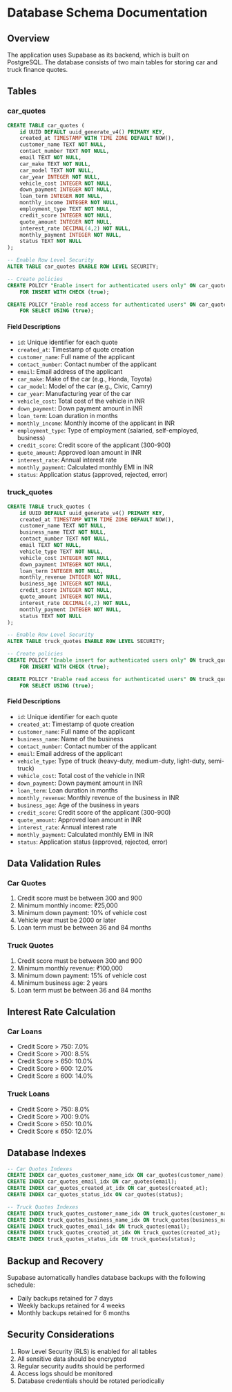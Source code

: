 # Database Schema Documentation

## Overview
The application uses Supabase as its backend, which is built on PostgreSQL. The database consists of two main tables for storing car and truck finance quotes.

## Tables

### car_quotes

```sql
CREATE TABLE car_quotes (
    id UUID DEFAULT uuid_generate_v4() PRIMARY KEY,
    created_at TIMESTAMP WITH TIME ZONE DEFAULT NOW(),
    customer_name TEXT NOT NULL,
    contact_number TEXT NOT NULL,
    email TEXT NOT NULL,
    car_make TEXT NOT NULL,
    car_model TEXT NOT NULL,
    car_year INTEGER NOT NULL,
    vehicle_cost INTEGER NOT NULL,
    down_payment INTEGER NOT NULL,
    loan_term INTEGER NOT NULL,
    monthly_income INTEGER NOT NULL,
    employment_type TEXT NOT NULL,
    credit_score INTEGER NOT NULL,
    quote_amount INTEGER NOT NULL,
    interest_rate DECIMAL(4,2) NOT NULL,
    monthly_payment INTEGER NOT NULL,
    status TEXT NOT NULL
);

-- Enable Row Level Security
ALTER TABLE car_quotes ENABLE ROW LEVEL SECURITY;

-- Create policies
CREATE POLICY "Enable insert for authenticated users only" ON car_quotes
    FOR INSERT WITH CHECK (true);

CREATE POLICY "Enable read access for authenticated users" ON car_quotes
    FOR SELECT USING (true);
```

#### Field Descriptions
- `id`: Unique identifier for each quote
- `created_at`: Timestamp of quote creation
- `customer_name`: Full name of the applicant
- `contact_number`: Contact number of the applicant
- `email`: Email address of the applicant
- `car_make`: Make of the car (e.g., Honda, Toyota)
- `car_model`: Model of the car (e.g., Civic, Camry)
- `car_year`: Manufacturing year of the car
- `vehicle_cost`: Total cost of the vehicle in INR
- `down_payment`: Down payment amount in INR
- `loan_term`: Loan duration in months
- `monthly_income`: Monthly income of the applicant in INR
- `employment_type`: Type of employment (salaried, self-employed, business)
- `credit_score`: Credit score of the applicant (300-900)
- `quote_amount`: Approved loan amount in INR
- `interest_rate`: Annual interest rate
- `monthly_payment`: Calculated monthly EMI in INR
- `status`: Application status (approved, rejected, error)

### truck_quotes

```sql
CREATE TABLE truck_quotes (
    id UUID DEFAULT uuid_generate_v4() PRIMARY KEY,
    created_at TIMESTAMP WITH TIME ZONE DEFAULT NOW(),
    customer_name TEXT NOT NULL,
    business_name TEXT NOT NULL,
    contact_number TEXT NOT NULL,
    email TEXT NOT NULL,
    vehicle_type TEXT NOT NULL,
    vehicle_cost INTEGER NOT NULL,
    down_payment INTEGER NOT NULL,
    loan_term INTEGER NOT NULL,
    monthly_revenue INTEGER NOT NULL,
    business_age INTEGER NOT NULL,
    credit_score INTEGER NOT NULL,
    quote_amount INTEGER NOT NULL,
    interest_rate DECIMAL(4,2) NOT NULL,
    monthly_payment INTEGER NOT NULL,
    status TEXT NOT NULL
);

-- Enable Row Level Security
ALTER TABLE truck_quotes ENABLE ROW LEVEL SECURITY;

-- Create policies
CREATE POLICY "Enable insert for authenticated users only" ON truck_quotes
    FOR INSERT WITH CHECK (true);

CREATE POLICY "Enable read access for authenticated users" ON truck_quotes
    FOR SELECT USING (true);
```

#### Field Descriptions
- `id`: Unique identifier for each quote
- `created_at`: Timestamp of quote creation
- `customer_name`: Full name of the applicant
- `business_name`: Name of the business
- `contact_number`: Contact number of the applicant
- `email`: Email address of the applicant
- `vehicle_type`: Type of truck (heavy-duty, medium-duty, light-duty, semi-truck)
- `vehicle_cost`: Total cost of the vehicle in INR
- `down_payment`: Down payment amount in INR
- `loan_term`: Loan duration in months
- `monthly_revenue`: Monthly revenue of the business in INR
- `business_age`: Age of the business in years
- `credit_score`: Credit score of the applicant (300-900)
- `quote_amount`: Approved loan amount in INR
- `interest_rate`: Annual interest rate
- `monthly_payment`: Calculated monthly EMI in INR
- `status`: Application status (approved, rejected, error)

## Data Validation Rules

### Car Quotes
1. Credit score must be between 300 and 900
2. Minimum monthly income: ₹25,000
3. Minimum down payment: 10% of vehicle cost
4. Vehicle year must be 2000 or later
5. Loan term must be between 36 and 84 months

### Truck Quotes
1. Credit score must be between 300 and 900
2. Minimum monthly revenue: ₹100,000
3. Minimum down payment: 15% of vehicle cost
4. Minimum business age: 2 years
5. Loan term must be between 36 and 84 months

## Interest Rate Calculation

### Car Loans
- Credit Score > 750: 7.0%
- Credit Score > 700: 8.5%
- Credit Score > 650: 10.0%
- Credit Score > 600: 12.0%
- Credit Score ≤ 600: 14.0%

### Truck Loans
- Credit Score > 750: 8.0%
- Credit Score > 700: 9.0%
- Credit Score > 650: 10.0%
- Credit Score ≤ 650: 12.0%

## Database Indexes
```sql
-- Car Quotes Indexes
CREATE INDEX car_quotes_customer_name_idx ON car_quotes(customer_name);
CREATE INDEX car_quotes_email_idx ON car_quotes(email);
CREATE INDEX car_quotes_created_at_idx ON car_quotes(created_at);
CREATE INDEX car_quotes_status_idx ON car_quotes(status);

-- Truck Quotes Indexes
CREATE INDEX truck_quotes_customer_name_idx ON truck_quotes(customer_name);
CREATE INDEX truck_quotes_business_name_idx ON truck_quotes(business_name);
CREATE INDEX truck_quotes_email_idx ON truck_quotes(email);
CREATE INDEX truck_quotes_created_at_idx ON truck_quotes(created_at);
CREATE INDEX truck_quotes_status_idx ON truck_quotes(status);
```

## Backup and Recovery
Supabase automatically handles database backups with the following schedule:
- Daily backups retained for 7 days
- Weekly backups retained for 4 weeks
- Monthly backups retained for 6 months

## Security Considerations
1. Row Level Security (RLS) is enabled for all tables
2. All sensitive data should be encrypted
3. Regular security audits should be performed
4. Access logs should be monitored
5. Database credentials should be rotated periodically 